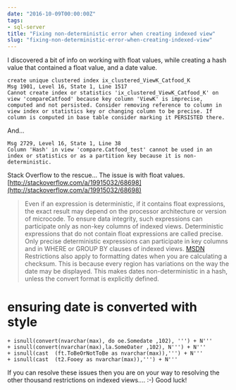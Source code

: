 ```yaml
---
date: "2016-10-09T00:00:00Z"
tags:
- sql-server
title: "Fixing non-deterministic error when creating indexed view"
slug: "fixing-non-deterministic-error-when-creating-indexed-view"
---
```


I discovered a bit of info on working with float values, while creating a hash value that contained a float value, and a date value.

    create unique clustered index ix_clustered_ViewK_Catfood_K
    Msg 1901, Level 16, State 1, Line 1517
    Cannot create index or statistics 'ix_clustered_ViewK_Catfood_K' on view 'compareCatfood' because key column 'ViewK' is imprecise, computed and not persisted. Consider removing reference to column in view index or statistics key or changing column to be precise. If column is computed in base table consider marking it PERSISTED there.

And...

    Msg 2729, Level 16, State 1, Line 38
    Column 'Hash' in view 'compare.Catfood_test' cannot be used in an index or statistics or as a partition key because it is non-deterministic.

Stack Overflow to the rescue... The issue is with float values.
[http://stackoverflow.com/a/19915032/68698](http://stackoverflow.com/a/19915032/68698)

> Even if an expression is deterministic, if it contains float expressions, the exact result may depend on the processor architecture or version of microcode. To ensure data integrity, such expressions can participate only as non-key columns of indexed views. Deterministic expressions that do not contain float expressions are called precise. Only precise deterministic expressions can participate in key columns and in WHERE or GROUP BY clauses of indexed views. [MSDN](http://bit.ly/2btYtxp)
> Restrictions also apply to formatting dates when you are calculating a checksum. This is because every region has variations on the way the date may be displayed. This makes dates non-deterministic in a hash, unless the convert format is explicitly defined.

# ensuring date is converted with style

    + isnull(convert(nvarchar(max), do oe.Somedate ,102), ''') + N'''
    + isnull(convert(nvarchar(max),la.SomeDater ,102), N''') + N'''
    + isnull(cast  (ft.ToBeOrNotToBe as nvarchar(max)),''') + N'''
    + isnull(cast  (t2.Fooey as nvarchar(max)),''') + N'''

If you can resolve these issues then you are on your way to resolving the other thousand restrictions on indexed views.... :-)  Good luck!
